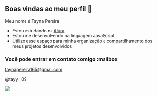 ## Boas vindas ao meu perfil 👋

Meu nome é Tayna Pereira

- Estou estudando na [Alura](https://www.alura.com.br)
- Estou me desenvolvendo na linguagem JavaScript
- Utilizo esse espaço para minha organização e compartilhamento dos meus projetos desenvolvidos

### Você pode entrar em contato comigo :mailbox

taynapereira165@gmail.com

@tayy__09

![](https://media1.tenor.com/m/XprpuH1iQNkAAAAd/ronaldo.gif)
